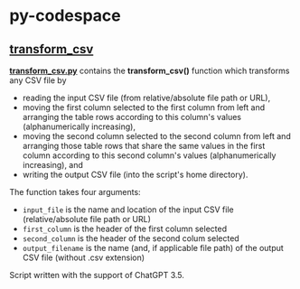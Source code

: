 # py-codespace

## [transform_csv](https://github.com/timofruehwirth/py-codespace/tree/75b42d6a42c10a3385ebfe10d0447b9f2dfb3724/transform_csv)

[**transform_csv.py**](https://github.com/timofruehwirth/py-codespace/blob/75b42d6a42c10a3385ebfe10d0447b9f2dfb3724/transform_csv/transform_csv.py) contains the **transform_csv()** function which transforms any CSV file by
- reading the input CSV file (from relative/absolute file path or URL),
- moving the first column selected to the first column from left and arranging the table rows according to this column's values (alphanumerically increasing),
- moving the second column selected to the second column from left and arranging those table rows that share the same values in the first column according to this second column's values (alphanumerically increasing), and
- writing the output CSV file (into the script's home directory).

The function takes four arguments:
- `input_file` is the name and location of the input CSV file (relative/absolute file path or URL)
- `first_column` is the header of the first column selected
- `second_column` is the header of the second colum selected
- `output_filename` is the name (and, if applicable file path) of the output CSV file (without .csv extension)

Script written with the support of ChatGPT 3.5.